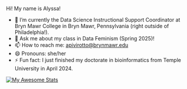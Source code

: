 

<!--
**ampivirotto/ampivirotto** is a ✨ _special_ ✨ repository because its `README.md` (this file) appears on your GitHub profile.

Here are some ideas to get you started:

- 🔭 I’m currently working on ...
- 🌱 I’m currently learning ...
- 👯 I’m looking to collaborate on ...
- 🤔 I’m looking for help with ...
- 💬 Ask me about ...
- 📫 How to reach me: ...
- 😄 Pronouns: ...
- ⚡ Fun fact: ...
![Alyssa's GitHub stats](https://github-readme-stats.vercel.app/api?username=ampivirotto&show_icons=true&theme=transparent)
-->
Hi!  My name is Alyssa!

- 🔭 I’m currently the Data Science Instructional Support Coordinator at Bryn Mawr College in Bryn Mawr, Pennsylvania (right outside of Philadelphia!).
- 💬 Ask me about my class in Data Feminism (Spring 2025)!
- 📫 How to reach me: apivirotto@brynmawr.edu
- 😄 Pronouns: she/her
- ⚡ Fun fact: I just finished my doctorate in bioinformatics from Temple University in April 2024. 

[![My Awesome Stats](https://awesome-github-stats.azurewebsites.net/user-stats/ampivirotto?cardType=octocat&theme=blueberry&preferLogin=false)](https://git.io/awesome-stats-card)
